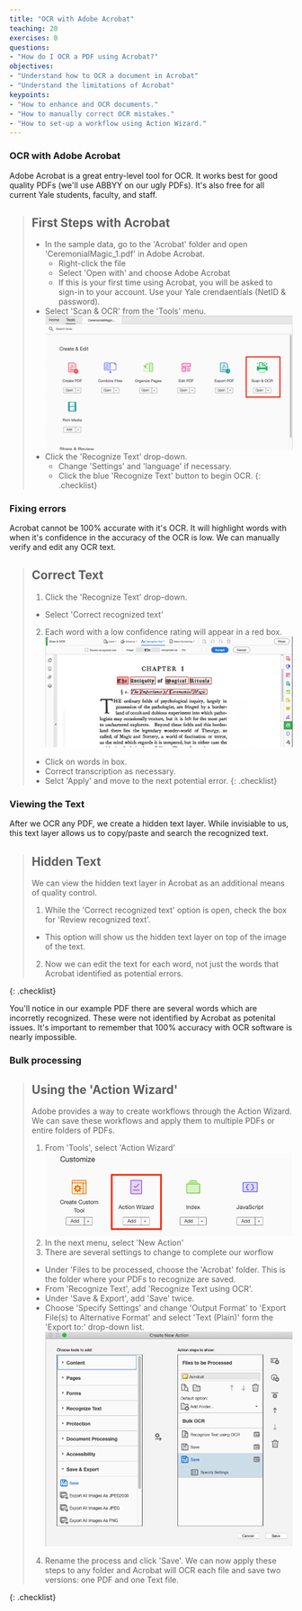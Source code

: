 ```yaml
---
title: "OCR with Adobe Acrobat"
teaching: 20
exercises: 0
questions:
- "How do I OCR a PDF using Acrobat?"
objectives:
- "Understand how to OCR a document in Acrobat"
- "Understand the limitations of Acrobat"
keypoints:
- "How to enhance and OCR documents."
- "How to manually correct OCR mistakes."
- "How to set-up a workflow using Action Wizard."
---
```


### OCR with Adobe Acrobat

Adobe Acrobat is a great entry-level tool for OCR. It works best for good quality PDFs (we'll use ABBYY on our ugly PDFs). It's also free for all current Yale students, faculty, and staff.

>## First Steps with Acrobat
>
>* In the sample data, go to the 'Acrobat' folder and open 'CeremonialMagic_1.pdf' in Adobe Acrobat.
>	* Right-click the file
>	* Select 'Open with' and choose Adobe Acrobat
>	* If this is your first time using Acrobat, you will be asked to sign-in to your account. Use your Yale crendaentials (NetID & password). 
>* Select 'Scan & OCR' from the 'Tools' menu.
> ![Screenshot of Acrobat Tools menu](../assets/img/ScanAndOCR.png)
>* Click the 'Recognize Text' drop-down.
>	* Change 'Settings' and 'language' if necessary.
>	* Click the blue 'Recognize Text' button to begin OCR.
{: .checklist}

### Fixing errors

Acrobat cannot be 100% accurate with it's OCR. It will highlight words with when it's confidence in the accuracy of the OCR is low. We can manually verify and edit any OCR text.  

>## Correct Text
>
>1. Click the 'Recognize Text' drop-down.
>	* Select 'Correct recognized text'
>2. Each word with a low confidence rating will appear in a red box.
>	![Screenshot of correct text options](../assets/img/CorrectText.png)
>	* Click on words in box.
>	* Correct transcription as necessary.
>	* Selct 'Apply' and move to the next potential error.
{: .checklist}

### Viewing the Text

After we OCR any PDF, we create a hidden text layer. While invisiable to us, this text layer allows us to copy/paste and search the recognized text. 

>## Hidden Text
>
> We can view the hidden text layer in Acrobat as an additional means of quality control.
>
>1. While the 'Correct recognized text' option is open, check the box for 'Review recognized text'. 
>	* This option will show us the hidden text layer on top of the image of the text.
>2. Now we can edit the text for each word, not just the words that Acrobat identified as potential errors.
>
{: .checklist}

You'll notice in our example PDF there are several words which are incorretly recognized. These were not identified by Acrobat as potenital issues. It's important to remember that 100% accuracy with OCR software is nearly impossible.

### Bulk processing

>## Using the 'Action Wizard'
>
>Adobe provides a way to create workflows through the Action Wizard. We can save these workflows and apply them to multiple PDFs or entire folders of PDFs.
>1. From 'Tools', select 'Action Wizard'
>	![Screenshot of Acrobat Tools Menu](../assets/img/actionWizard.png)
>2. In the next menu, select 'New Action'
>3. There are several settings to change to complete our worflow
>	* Under 'Files to be processed, choose the 'Acrobat' folder. This is the folder where your PDFs to recognize are saved.
>	* From 'Recognize Text', add 'Recognize Text using OCR'.
>	* Under 'Save & Export', add 'Save' twice.
>	* Choose 'Specify Settings' and change 'Output Format' to 'Export File(s) to Alternative Format' and select 'Text (Plain)' form the 'Export to:' drop-down list.
>	![Screenshot of Acrobat Tools Menu](../assets/img/newAction.png)
>4. Rename the process and click 'Save'. We can now apply these steps to any folder and Acrobat will OCR each file and save two versions: one PDF and one Text file.
>
{: .checklist}